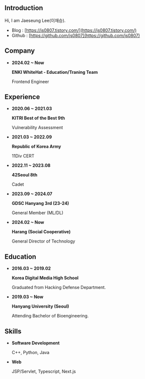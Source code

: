 ## Introduction

Hi, I am Jaeseung Lee(이재승).

- Blog : [https://js0807.tistory.com/](https://js0807.tistory.com/)
- Github : [https://github.com/js0807](https://github.com/js0807)

## Company

- **2024.02 ~ Now**

    **ENKI WhiteHat - Education/Traning Team**

    Frontend Engineer

## Experience

- **2020.06 ~ 2021.03**

    **KITRI Best of the Best 9th**
    
    Vulnerability Assessment

- **2021.03 ~ 2022.09**

    **Republic of Korea Army**
    
    11Div CERT

- **2022.11 ~ 2023.08**

    **42Seoul 8th**
    
    Cadet

- **2023.09 ~ 2024.07**

    **GDSC Hanyang 3rd (23-24)**
    
    General Member (ML/DL)

- **2024.02 ~ Now**

   **Harang (Social Cooperative)**

   General Director of Technology

## Education

- **2016.03 ~ 2019.02**

    **Korea Digital Media High School**

    Graduated from Hacking Defense Department.

- **2019.03 ~ Now**

    **Hanyang University (Seoul)**

    Attending Bachelor of Bioengineering.

## Skills

- **Software Development**

    C++, Python, Java

- **Web**

    JSP/Servlet, Typescript, Next.js
